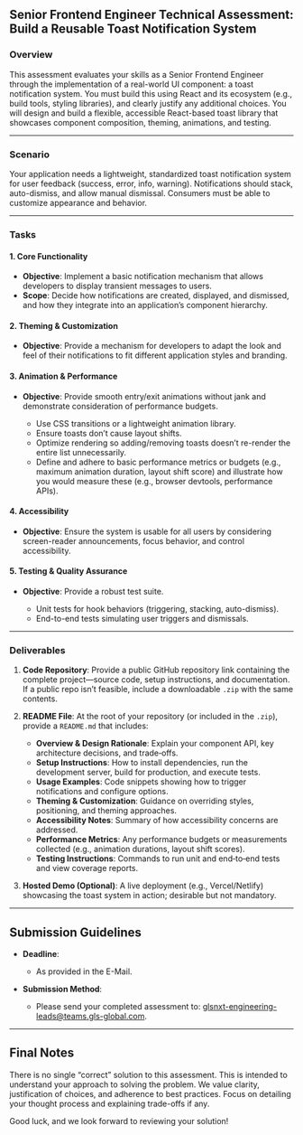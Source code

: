 ## Senior Frontend Engineer Technical Assessment: Build a Reusable Toast Notification System

### Overview

This assessment evaluates your skills as a Senior Frontend Engineer through the implementation of a real-world UI component: a toast notification system. You must build this using React and its ecosystem (e.g., build tools, styling libraries), and clearly justify any additional choices. You will design and build a flexible, accessible React-based toast library that showcases component composition, theming, animations, and testing.

---

### Scenario

Your application needs a lightweight, standardized toast notification system for user feedback (success, error, info, warning). Notifications should stack, auto-dismiss, and allow manual dismissal. Consumers must be able to customize appearance and behavior.

---

### Tasks

#### 1. Core Functionality

* **Objective**: Implement a basic notification mechanism that allows developers to display transient messages to users.
* **Scope**: Decide how notifications are created, displayed, and dismissed, and how they integrate into an application’s component hierarchy.

#### 2. Theming & Customization

* **Objective**: Provide a mechanism for developers to adapt the look and feel of their notifications to fit different application styles and branding.

#### 3. Animation & Performance

* **Objective**: Provide smooth entry/exit animations without jank and demonstrate consideration of performance budgets.

  * Use CSS transitions or a lightweight animation library.
  * Ensure toasts don’t cause layout shifts.
  * Optimize rendering so adding/removing toasts doesn’t re-render the entire list unnecessarily.
  * Define and adhere to basic performance metrics or budgets (e.g., maximum animation duration, layout shift score) and illustrate how you would measure these (e.g., browser devtools, performance APIs).

#### 4. Accessibility

* **Objective**: Ensure the system is usable for all users by considering screen-reader announcements, focus behavior, and control accessibility.

#### 5. Testing & Quality Assurance

* **Objective**: Provide a robust test suite.

  * Unit tests for hook behaviors (triggering, stacking, auto-dismiss).
  * End-to-end tests simulating user triggers and dismissals.

---

### Deliverables

1. **Code Repository**: Provide a public GitHub repository link containing the complete project—source code, setup instructions, and documentation. If a public repo isn’t feasible, include a downloadable `.zip` with the same contents.

2. **README File**: At the root of your repository (or included in the `.zip`), provide a `README.md` that includes:

   * **Overview & Design Rationale**: Explain your component API, key architecture decisions, and trade‑offs.
   * **Setup Instructions**: How to install dependencies, run the development server, build for production, and execute tests.
   * **Usage Examples**: Code snippets showing how to trigger notifications and configure options.
   * **Theming & Customization**: Guidance on overriding styles, positioning, and theming approaches.
   * **Accessibility Notes**: Summary of how accessibility concerns are addressed.
   * **Performance Metrics**: Any performance budgets or measurements collected (e.g., animation durations, layout shift scores).
   * **Testing Instructions**: Commands to run unit and end‑to‑end tests and view coverage reports.

3. **Hosted Demo (Optional)**: A live deployment (e.g., Vercel/Netlify) showcasing the toast system in action; desirable but not mandatory.

---

## Submission Guidelines

- **Deadline**:
    - As provided in the E-Mail.

- **Submission Method**:
    - Please send your completed assessment to: [glsnxt-engineering-leads@teams.gls-global.com](mailto:glsnxt-engineering-leads@teams.gls-global.com).

---

## Final Notes

There is no single “correct” solution to this assessment. This is intended to understand your approach to solving the problem. We value clarity, justification of choices, and adherence to best practices. Focus on detailing your thought process and explaining trade-offs if any. 

Good luck, and we look forward to reviewing your solution!
